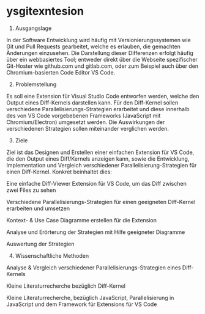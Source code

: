 # ysgitexntesion

1.	Ausgangslage 

In der Software Entwicklung wird häufig mit Versionierungssystemen wie Git und Pull Requests gearbeitet, welche es erlauben, die gemachten Änderungen einzusehen. Die Darstellung dieser Differenzen erfolgt häufig über ein webbasiertes Tool; entweder direkt über die Webseite spezifischer Git-Hoster wie github.com und gitlab.com, oder zum Beispiel auch über den Chromium-basierten Code Editor VS Code. 

 

2.	Problemstellung 

Es soll eine Extension für Visual Studio Code entworfen werden, welche den Output eines Diff-Kernels darstellen kann. Für den Diff-Kernel sollen verschiedene Parallelisierungs-Strategien erarbeitet und diese innerhalb des von VS Code vorgebebenen Frameworks (JavaScript mit Chromium/Electron) umgesetzt werden. Die Auswirkungen der verschiedenen Strategien sollen miteinander verglichen werden. 


3.	Ziele 

Ziel ist das Designen und Erstellen einer einfachen Extension für VS Code, die den Output eines Diff/Kernels anzeigen kann, sowie die Entwicklung, Implementation und Vergleich verschiedener Parallelisierung-Strategien für einen Diff-Kernel. Konkret beinhaltet dies: 


Eine einfache Diff-Viewer Extension für VS Code, um das Diff zwischen zwei Files zu sehen 

Verschiedene Parallelisierungs-Strategien für einen geeigneten Diff-Kernel erarbeiten und umsetzen 

Kontext- & Use Case Diagramme erstellen für die Extension 

Analyse und Erörterung der Strategien mit Hilfe geeigneter Diagramme 

Auswertung der Strategien 

 


4.	Wissenschaftliche Methoden 

Analyse & Vergleich verschiedener Parallelisierungs-Strategien eines Diff-Kernels 

Kleine Literaturrecherche bezüglich Diff-Kernel 

Kleine Literaturrecherche, bezüglich JavaScript, Parallelisierung in JavaScript und dem Framework für Extensions für VS Code 
